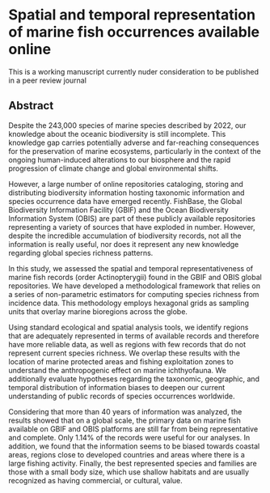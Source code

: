 # Spatial and temporal representation of marine fish occurrences available online

This is a working manuscript currently nuder consideration to be published in a peer review journal


## Abstract

Despite the 243,000 species of  marine species described by 2022, our knowledge about the oceanic biodiversity is still incomplete. This knowledge gap carries potentially adverse and far-reaching consequences for the preservation of marine ecosystems, particularly in the context of the ongoing human-induced alterations to our biosphere and the rapid progression of climate change and global environmental shifts.

However, a large number of online repositories cataloging, storing and distributing biodiversity information hosting taxonomic information and species occurrence data have emerged recently. FishBase, the Global Biodiversity Information Facility (GBIF) and the Ocean Biodiversity Information System (OBIS) are part of these publicly available repositories  representing a variety of sources that have exploded in number. However, despite the incredible accumulation of biodiversity records, not all the information is really useful, nor does it represent any new knowledge regarding global species richness patterns.

In this study, we assessed the spatial and temporal representativeness of marine fish records (order Actinopterygii) found in the GBIF and OBIS global repositories. We have developed a methodological framework that relies on a series of non-parametric estimators for computing species richness from incidence data. This methodology employs hexagonal grids as sampling units that overlay marine bioregions across the globe.

Using standard ecological and spatial analysis tools, we identify regions that are adequately represented in terms of available records and therefore have more reliable data, as well as regions with few records that do not represent current species richness. We overlap these results with the location of marine protected areas and fishing exploitation zones to understand the anthropogenic effect on marine ichthyofauna. We additionally evaluate hypotheses regarding the taxonomic, geographic, and temporal distribution of information biases to deepen our current understanding of public records of species occurrences worldwide.

Considering that more than 40 years of information was analyzed, the results showed that on a global scale, the primary data on marine fish available on GBIF and OBIS platforms are still far from being representative and complete. Only 1.14\% of the records were useful for our analyses. In addition, we found that the information seems to be biased towards coastal areas, regions close to developed countries and areas where there is a large fishing activity. Finally, the best represented species and families are those with a small body size, which use shallow habitats and are usually recognized as having commercial, or cultural,  value.
  
